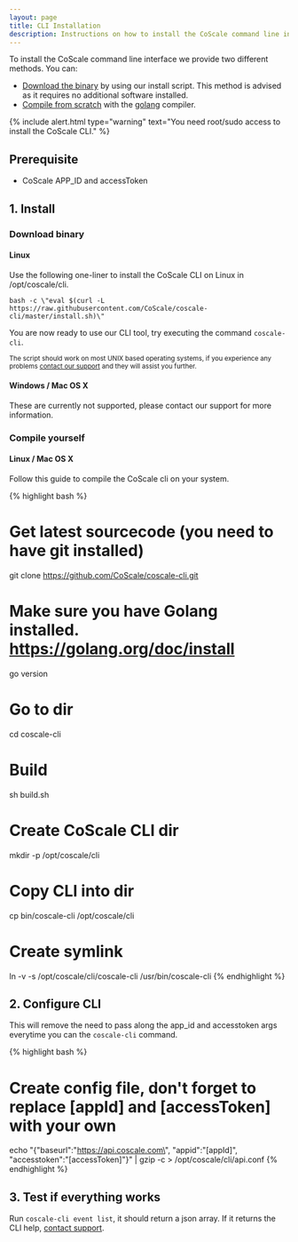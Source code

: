 ```yaml
---
layout: page
title: CLI Installation
description: Instructions on how to install the CoScale command line interface.
---
```


To install the CoScale command line interface we provide two different methods. You can:

* [Download the binary](#download-binary) by using our install script. This method is advised as it requires no additional software installed.
* [Compile from scratch](#compile-yourself) with the <a href="https://golang.org/" target="_BLANK">golang</a> compiler.

{% include alert.html type="warning" text="You need root/sudo access to install the CoScale CLI." %}

## Prerequisite

* CoScale APP_ID and accessToken

## 1. Install

### Download binary

#### Linux

Use the following one-liner to install the CoScale CLI on Linux in /opt/coscale/cli.

`bash -c \"eval $(curl -L https://raw.githubusercontent.com/CoScale/coscale-cli/master/install.sh)\"`

You are now ready to use our CLI tool, try executing the command `coscale-cli`.

<small>The script should work on most UNIX based operating systems, if you experience any problems <a href="mailto:support@coscale.com" class="support">contact our support</a> and they will assist you further.</small>


#### Windows / Mac OS X

These are currently not supported, please contact our support for more information.

### Compile yourself

#### Linux / Mac OS X

Follow this guide to compile the CoScale cli on your system.

{% highlight bash %}
# Get latest sourcecode (you need to have git installed)
git clone https://github.com/CoScale/coscale-cli.git

# Make sure you have Golang installed. https://golang.org/doc/install
go version

# Go to dir
cd coscale-cli

# Build
sh build.sh

# Create CoScale CLI dir
mkdir -p /opt/coscale/cli

# Copy CLI into dir
cp bin/coscale-cli /opt/coscale/cli

# Create symlink
ln -v -s /opt/coscale/cli/coscale-cli /usr/bin/coscale-cli
{% endhighlight %}

## 2. Configure CLI
This will remove the need to pass along the app_id and accesstoken args everytime you can the `coscale-cli` command.

{% highlight bash %}
# Create config file, don't forget to replace [appId] and [accessToken] with your own
echo "{\"baseurl\":\"https://api.coscale.com\", \"appid\":\"[appId]\", \"accesstoken\":\"[accessToken]\"}" | gzip -c > /opt/coscale/cli/api.conf
{% endhighlight %}

## 3. Test if everything works

Run `coscale-cli event list`, it should return a json array. If it returns the CLI help, <a href="mailto:info@coscale.com" class="support">contact support</a>.
